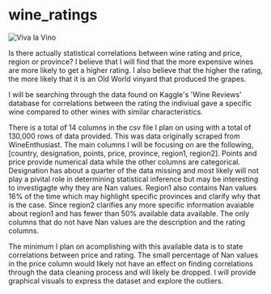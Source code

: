 # wine_ratings

 ![Viva la Vino](images/vino.jpg)

Is there actually statistical correlations between wine rating and price, region or province?
I believe that I will find that the more expensive wines are more likely to get a higher rating. I also believe that the higher the rating, the more likely that it is an Old World vinyard that produced the grapes. 

I will be searching through the data found on Kaggle's 'Wine Reviews' database for correlations between the rating the indiviual gave a specific wine compared to other wines with similar characteristics. 

There is a total of 14 columns in the csv file I plan on using with a total of 130,000 rows of data provided. This was data originally scraped from WineEnthusiast. The main columns I will be focusing on are the following, [country, designation, points, price, province, region1, region2]. Points and price provide numerical data while the other columns are categorical. Designation has about a quarter of the data missing and most likely will not play a pivital role in determining statistical inference but may be interesting to investigagte why they are Nan values. Region1 also contains Nan values 16% of the time which may highlight specific provinces and clarify why that is the case. Since region2 clarifies any more specific information avaiable about region1 and has fewer than 50% available data available. 
The only columns that do not have Nan values are the description and the rating columns. 

The minimum I plan on acomplishing with this available data is to state correlations between price and rating. The small percentage of Nan values in the price column would likely not have an effect on finding correlations through the data cleaning process and will likely be dropped. I will provide graphical visuals to express the dataset and explore the outliers. 

